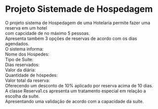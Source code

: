 # Projeto Sistemade de Hospedagem<br>
O projeto sistema de Hospedagem de uma Hotelaria permite fazer uma reserva em um hotel <br>
com capcidade de no máximo 5 pessoas. <br>
Apresenta também 3 opções de reservas de acordo com os dias agendados.<br>
O sistema informa:<br>
Nome dos Hospedes:<br>
Tipo de Suíte: <br>
Dias reservados: <br>
Valor da diária: <br>
Quantidade de hóspedes: <br>
Valor total da reserva: <br>
Oferecendo um desconto de 10% aplicado por reserva acima de 10 dias.<br>
A classe Reserva1.cs apresenta um tratamento especial em relação a escolha da suíte.<br>
Apresentando uma validação de acordo com a capacidade da suíte.
